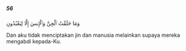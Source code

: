 ##### 56

<span class="ayah">وَمَا خَلَقْتُ ٱلْجِنَّ وَٱلْإِنسَ إِلَّا لِيَعْبُدُونِ</span>

<span class="ayah_translation">Dan aku tidak menciptakan jin dan manusia melainkan supaya mereka mengabdi kepada-Ku.</span>
